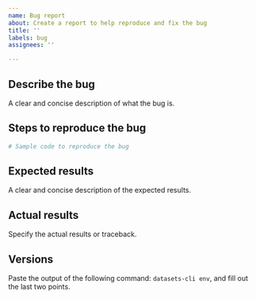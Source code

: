 ```yaml
---
name: Bug report
about: Create a report to help reproduce and fix the bug
title: ''
labels: bug
assignees: ''

---
```


## Describe the bug
A clear and concise description of what the bug is.

## Steps to reproduce the bug
```python
# Sample code to reproduce the bug
```

## Expected results
A clear and concise description of the expected results.

## Actual results
Specify the actual results or traceback.

## Versions
Paste the output of the following command: `datasets-cli env`, and fill out the last two points.
